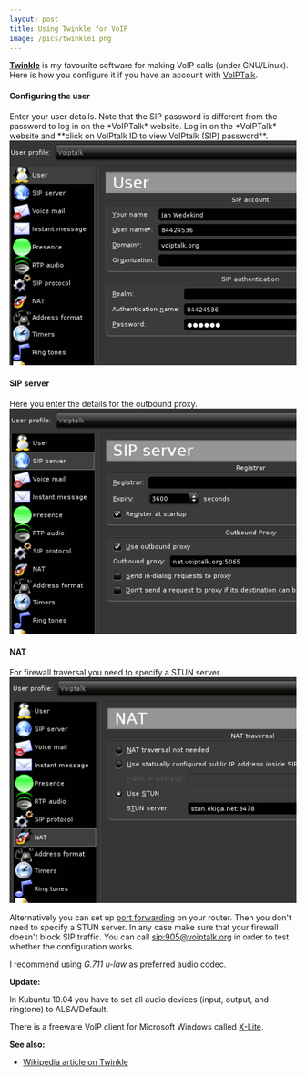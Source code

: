 ```yaml
---
layout: post
title: Using Twinkle for VoIP
image: /pics/twinkle1.png
---
```


**[Twinkle][1]** is my favourite software for making VoIP calls (under GNU/Linux). Here is how you configure it if you have an account with [VoIPTalk][3].

<h4>Configuring the user</h4>
Enter your user details. Note that the SIP password is different from the password to log in on the *VoIPTalk* website. Log in on the *VoIPTalk* website and **click on VoIPtalk ID to view VoIPtalk (SIP) password**.
<span class="center"><a href="/pics/twinkle1.png"><img src="/pics/twinkle1.png" width="508" alt="User"/></a></span>

<h4>SIP server</h4>
Here you enter the details for the outbound proxy.
<span class="center"><a href="/pics/twinkle2.png"><img src="/pics/twinkle2.png" width="508" alt="SIP server"/></a></span>

<h4>NAT</h4>
For firewall traversal you need to specify a STUN server.
<span class="center"><a href="/pics/twinkle3.png"><img src="/pics/twinkle3.png" width="508" alt="NAT"/></a></span>

Alternatively you can set up [port forwarding][4] on your router. Then you don't need to specify a STUN server. In any case make sure that your firewall doesn't block SIP traffic. You can call [sip:905@voiptalk.org][5] in order to test whether the configuration works.

I recommend using *G.711 u-law* as preferred audio codec.

**Update:**

In Kubuntu 10.04 you have to set all audio devices (input, output, and ringtone) to ALSA/Default.

There is a freeware VoIP client for Microsoft Windows called [X-Lite][7].

**See also:**

* [Wikipedia article on Twinkle][2]

[1]: http://www.twinklephone.com/
[2]: http://en.wikipedia.org/wiki/Twinkle_(software)
[3]: http://www.voiptalk.org/
[4]: http://wiki.ekiga.org/index.php/Enable_port_forwarding_manually
[5]: http://www.voiptalk.org/products/voip-useful-numbers
[6]: http://ekiga.org/
[7]: http://www.counterpath.com/x-lite-download.html

